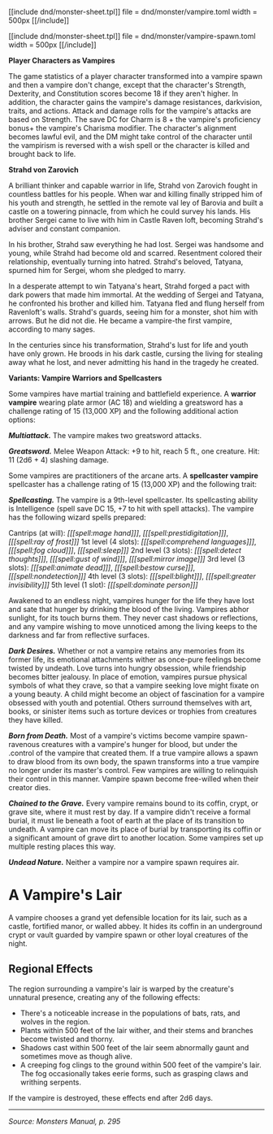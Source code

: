 <div class="monster-float" markdown="1">

<div id="vampire" markdown="1">

[[include dnd/monster-sheet.tpl]]
file = dnd/monster/vampire.toml
width = 500px
[[/include]]

</div>

<div id="vampire-spawn" markdown="1">

[[include dnd/monster-sheet.tpl]]
file = dnd/monster/vampire-spawn.toml
width = 500px
[[/include]]

</div>

<div class="phb-sidebar-no-float" markdown="1">

**Player Characters as Vampires**

The game statistics of a player character transformed into a vampire spawn and then a vampire don't change, except that the character's Strength, Dexterity, and Constitution scores become 18 if they aren't higher. In addition, the character gains the vampire's damage resistances, darkvision, traits, and actions. Attack and damage rolls for the vampire's attacks are based on Strength. The save DC for Charm is 8 + the vampire's proficiency bonus+ the vampire's Charisma modifier. The character's alignment becomes lawful evil, and the DM might take control of the character until the vampirism is reversed with a wish spell or the character is killed and brought back to life. 

</div>

<div class="phb-sidebar-no-float" markdown="1">

**Strahd von Zarovich**

A brilliant thinker and capable warrior in life, Strahd von Zarovich fought in countless battles for his people. When war and killing finally stripped him of his youth and strength, he settled in the remote val ley of Barovia and built a castle on a towering pinnacle, from which he could survey his lands. His brother Sergei came to live with him in Castle Raven loft, becoming Strahd's adviser and constant companion.

In his brother, Strahd saw everything he had lost. Sergei was handsome and young, while Strahd had become old and scarred. Resentment colored their relationship, eventually turning into hatred. Strahd's beloved, Tatyana, spurned him for Sergei, whom she pledged to marry.

In a desperate attempt to win Tatyana's heart, Strahd forged a pact with dark powers that made him immortal. At the wedding of Sergei and Tatyana, he confronted his brother and killed him. Tatyana fled and flung herself from Ravenloft's walls. Strahd's guards, seeing him for a monster, shot him with arrows. But he did not die. He became a vampire-the first vampire, according to many sages.

In the centuries since his transformation, Strahd's lust for life and youth have only grown. He broods in his dark castle, cursing the living for stealing away what he lost, and never admitting his hand in the tragedy he created. 

</div>

**Variants: Vampire Warriors and Spellcasters**

Some vampires have martial training and battlefield experience. A **warrior vampire** wearing plate armor (AC 18) and wielding a greatsword has a challenge rating of 15 (13,000 XP) and the following additional action options:

***Multiattack.*** The vampire makes two greatsword attacks.

***Greatsword.*** Melee Weapon Attack: +9 to hit, reach 5 ft., one creature. Hit: 11 (2d6 + 4) slashing damage.

Some vampires are practitioners of the arcane arts. A **spellcaster vampire** spellcaster has a challenge rating of 15 (13,000 XP) and the following trait:

***Spellcasting.*** The vampire is a 9th-level spellcaster. Its spellcasting ability is Intelligence (spell save DC 15, +7 to hit with spell attacks). The vampire has the following wizard spells prepared:

Cantrips (at will): _[[[spell:mage hand]]]_, _[[[spell:prestidigitation]]]_, _[[[spell:ray of frost]]]_
1st level (4 slots): _[[[spell:comprehend languages]]]_, _[[[spell:fog cloud]]]_, _[[[spell:sleep]]]_
2nd level (3 slots): _[[[spell:detect thoughts]]]_, _[[[spell:gust of wind]]]_, _[[[spell:mirror image]]]_
3rd level (3 slots): _[[[spell:animate dead]]]_, _[[[spell:bestow curse]]]_, _[[[spell:nondetection]]]_
4th level (3 slots): _[[[spell:blight]]]_, _[[[spell:greater invisibility]]]_
5th level (1 slot): _[[[spell:dominate person]]]_

</div>

Awakened to an endless night, vampires hunger for the life they have lost and sate that hunger by drinking the blood of the living. Vampires abhor sunlight, for its touch burns them. They never cast shadows or reflections, and any vampire wishing to move unnoticed among the living keeps to the darkness and far from reflective surfaces.

***Dark Desires.*** Whether or not a vampire retains any memories from its former life, its emotional attachments wither as once-pure feelings become twisted by undeath. Love turns into hungry obsession, while friendship becomes bitter jealousy. In place of emotion, vampires pursue physical symbols of what they crave, so that a vampire seeking love might fixate on a young beauty. A child might become an object of fascination for a vampire obsessed with youth and potential. Others surround themselves with art, books, or sinister items such as torture devices or trophies from creatures they have killed.

***Born from Death.*** Most of a vampire's victims become vampire spawn- ravenous creatures with a vampire's hunger for blood, but under the .control of the vampire that created them. If a true vampire allows a spawn to draw blood from its own body, the spawn transforms into a true vampire no longer under its master's control. Few vampires are willing to relinquish their control in this manner. Vampire spawn become free-willed when their creator dies.

***Chained to the Grave.*** Every vampire remains bound to its coffin, crypt, or grave site, where it must rest by day. If a vampire didn't receive a formal burial, it must lie beneath a foot of earth at the place of its transition to undeath. A vampire can move its place of burial by transporting its coffin or a significant amount of grave dirt to another location. Some vampires set up multiple resting places this way.

***Undead Nature.*** Neither a vampire nor a vampire spawn requires air.

# A Vampire's Lair

A vampire chooses a grand yet defensible location for its lair, such as a castle, fortified manor, or walled abbey. It hides its coffin in an underground crypt or vault guarded by vampire spawn or other loyal creatures of the night.

## Regional Effects

The region surrounding a vampire's lair is warped by the creature's unnatural presence, creating any of the following effects:

* There's a noticeable increase in the populations of bats, rats, and wolves in the region.
* Plants within 500 feet of the lair wither, and their stems and branches become twisted and thorny.
* Shadows cast within 500 feet of the lair seem abnormally gaunt and sometimes move as though alive.
* A creeping fog clings to the ground within 500 feet of the vampire's lair. The fog occasionally takes eerie forms, such as grasping claws and writhing serpents.

If the vampire is destroyed, these effects end after 2d6 days.

<hr class="no-float">

*Source: Monsters Manual, p. 295*
